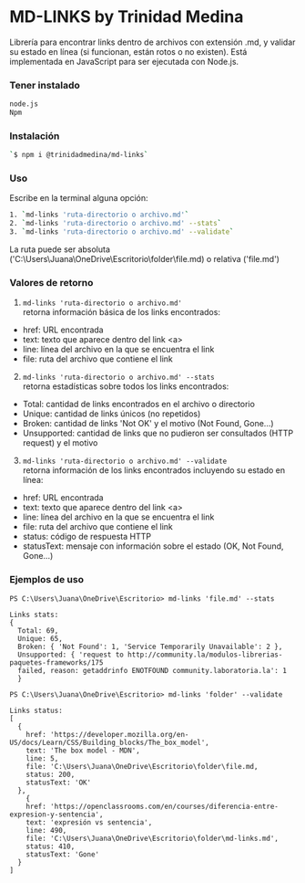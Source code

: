 # MD-LINKS by Trinidad Medina

Librería para encontrar links dentro de archivos con extensión .md, y validar su estado en línea (si funcionan, están rotos o no existen). Está implementada en JavaScript para ser ejecutada con Node.js.

### Tener instalado

```sh
node.js
Npm
```

### Instalación
```sh
`$ npm i @trinidadmedina/md-links`
```

### Uso

Escribe en la terminal alguna opción:

```sh
1. `md-links 'ruta-directorio o archivo.md'`
2. `md-links 'ruta-directorio o archivo.md' --stats`   
3. `md-links 'ruta-directorio o archivo.md' --validate`
```
La ruta puede ser absoluta ('C:\Users\Juana\OneDrive\Escritorio\folder\file.md) o relativa ('file.md')

### Valores de retorno
1. `md-links 'ruta-directorio o archivo.md'`  
retorna información básica de los links encontrados:

  - href: URL encontrada
  - text: texto que aparece dentro del link \<a>
  - line: línea del archivo en la que se encuentra el link
  - file: ruta del archivo que contiene el link

2. `md-links 'ruta-directorio o archivo.md' --stats`   
retorna estadísticas sobre todos los links encontrados:

  - Total: cantidad de links encontrados en el archivo o directorio
  - Unique: cantidad de links únicos (no repetidos)
  - Broken: cantidad de links 'Not OK' y el motivo (Not Found, Gone...)
  - Unsupported: cantidad de links que no pudieron ser consultados (HTTP request) y el motivo

3. `md-links 'ruta-directorio o archivo.md' --validate`   
retorna información de los links encontrados incluyendo su estado en línea: 

  - href: URL encontrada
  - text: texto que aparece dentro del link \<a>
  - line: línea del archivo en la que se encuentra el link
  - file: ruta del archivo que contiene el link
  - status: código de respuesta HTTP
  - statusText: mensaje con información sobre el estado (OK, Not Found, Gone...)

### Ejemplos de uso

```
PS C:\Users\Juana\OneDrive\Escritorio> md-links 'file.md' --stats  

Links stats:
{
  Total: 69,
  Unique: 65,
  Broken: { 'Not Found': 1, 'Service Temporarily Unavailable': 2 },
  Unsupported: { 'request to http://community.la/modulos-librerias-paquetes-frameworks/175 
  failed, reason: getaddrinfo ENOTFOUND community.laboratoria.la': 1
  }
```
```
PS C:\Users\Juana\OneDrive\Escritorio> md-links 'folder' --validate

Links status:
[
  {
    href: 'https://developer.mozilla.org/en-US/docs/Learn/CSS/Building_blocks/The_box_model',
    text: 'The box model - MDN',
    line: 5,
    file: 'C:\Users\Juana\OneDrive\Escritorio\folder\file.md,
    status: 200,
    statusText: 'OK'
  },
    {
    href: 'https://openclassrooms.com/en/courses/diferencia-entre-expresion-y-sentencia',
    text: 'expresión vs sentencia',
    line: 490,
    file: 'C:\Users\Juana\OneDrive\Escritorio\folder\md-links.md',
    status: 410,
    statusText: 'Gone'
  }
]
```



